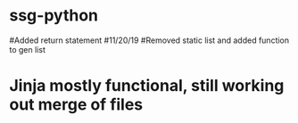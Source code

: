# ssg-python
#Added return statement 
#11/20/19
#Removed static list and added function to gen list 
# Jinja mostly functional, still working out merge of files
